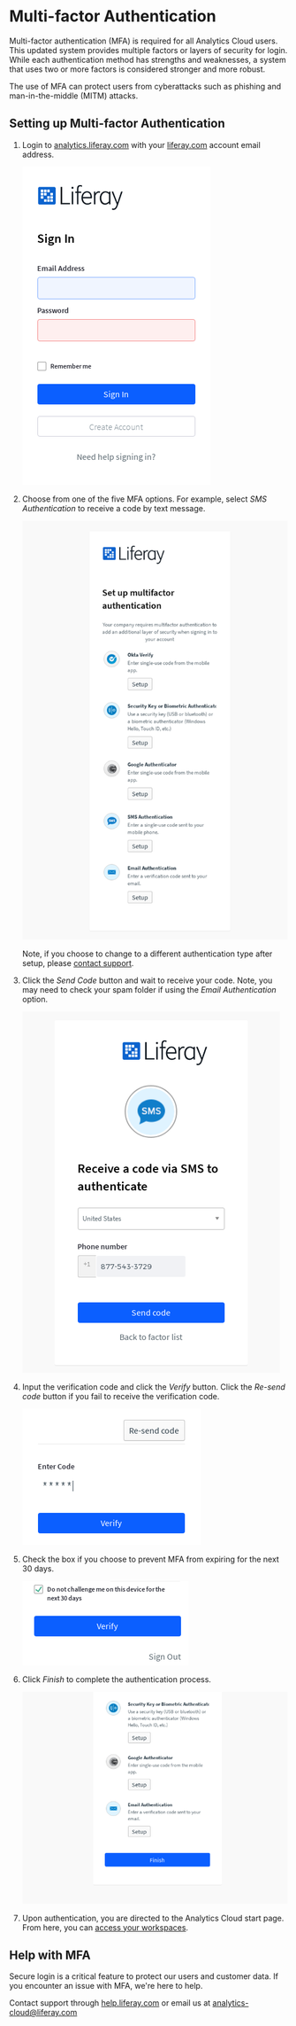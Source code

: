 # Multi-factor Authentication

Multi-factor authentication (MFA) is required for all Analytics Cloud users. This updated system provides multiple factors or layers of security for login. While each authentication method has strengths and weaknesses, a system that uses two or more factors is considered stronger and more robust.

The use of MFA can protect users from cyberattacks such as phishing and man-in-the-middle (MITM) attacks.

## Setting up Multi-factor Authentication

1. Login to [analytics.liferay.com](https://analytics.liferay.com) with your [liferay.com](https://www.liferay.com) account email address.

    ![Log into Liferay with your user account.](./multifactor-authentication/images/01.png)

1. Choose from one of the five MFA options. For example, select *SMS Authentication* to receive a code by text message. 

    ![Choose your MFA option.](./multifactor-authentication/images/02.png)

   Note, if you choose to change to a different authentication type after setup, please [contact support](#help-with-mfa).


1. Click the *Send Code* button and wait to receive your code. Note, you may need to check your spam folder if using the *Email Authentication* option.

    ![Select a authentication option and click send code.](./multifactor-authentication/images/03.png)

1. Input the verification code and click the *Verify* button. Click the *Re-send code* button if you fail to receive the verification code.

    ![Input and verify received code.](./multifactor-authentication/images/04.png)

1. Check the box if you choose to prevent MFA from expiring for the next 30 days.

    ![Check the box if you want the MFA to not expire for 30 days.](./multifactor-authentication/images/06.png)

1. Click *Finish* to complete the authentication process.

    ![Click the Finish button to finish the process.](./multifactor-authentication/images/05.png)

1. Upon authentication, you are directed to the Analytics Cloud start page. From here, you can [access your workspaces](./accessing-your-workspace.md).

## Help with MFA

Secure login is a critical feature to protect our users and customer data. If you encounter an issue with MFA, we're here to help. 

Contact support through [help.liferay.com](https://help.liferay.com/) or email us at [analytics-cloud@liferay.com](mailto:analytics-cloud%40liferay.com)
